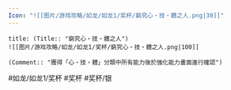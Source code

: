 ```yaml
---
Icon: "![[图片/游戏攻略/如龙/如龙1/奖杯/窮究心・技・體之人.png|30]]"
---
```

```ad-common-silver-trophy
title: (Title:: "窮究心・技・體之人")
![[图片/游戏攻略/如龙/如龙1/奖杯/窮究心・技・體之人.png|100]]

(Comment:: "獲得「心・技・體」分類中所有能力後於強化能力畫面進行確認")
```

#如龙/如龙1/奖杯 #奖杯 #奖杯/银
